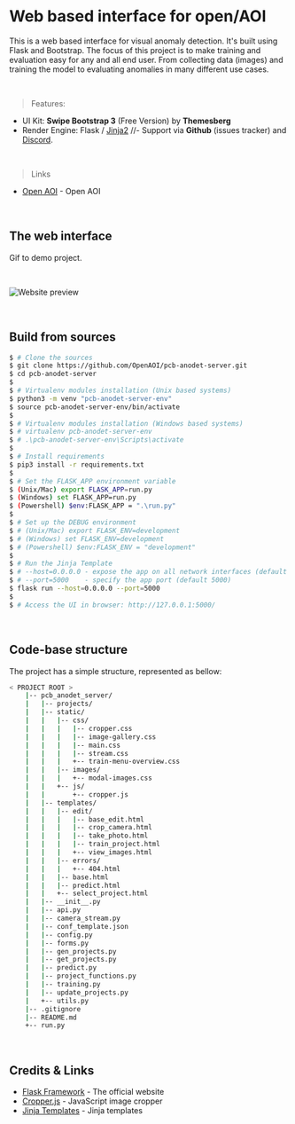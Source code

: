 # Web based interface for open/AOI

This is a web based interface for visual anomaly detection. It's built using Flask and Bootstrap. 
The focus of this project is to make training and evaluation easy for any and all end user. From collecting data (images) and training the model to evaluating anomalies in many different use cases.

<br />

> Features:

- UI Kit: **Swipe Bootstrap 3** (Free Version) by **Themesberg**
- Render Engine: Flask / [Jinja2](https://jinja.palletsprojects.com/)
//- Support via **Github** (issues tracker) and [Discord](None).

<br />

> Links

- [Open AOI](https://github.com/OpenAOI) - Open AOI

<br />

## The web interface

Gif to demo project.

<br />

![Website preview](pcb_anodet_server/Media/pcb-anodet-server-preview.gif)

<br />

## Build from sources

```bash
$ # Clone the sources
$ git clone https://github.com/OpenAOI/pcb-anodet-server.git
$ cd pcb-anodet-server
$
$ # Virtualenv modules installation (Unix based systems)
$ python3 -m venv "pcb-anodet-server-env"
$ source pcb-anodet-server-env/bin/activate
$
$ # Virtualenv modules installation (Windows based systems)
$ # virtualenv pcb-anodet-server-env
$ # .\pcb-anodet-server-env\Scripts\activate
$
$ # Install requirements
$ pip3 install -r requirements.txt
$
$ # Set the FLASK_APP environment variable
$ (Unix/Mac) export FLASK_APP=run.py
$ (Windows) set FLASK_APP=run.py
$ (Powershell) $env:FLASK_APP = ".\run.py"
$
$ # Set up the DEBUG environment
$ # (Unix/Mac) export FLASK_ENV=development
$ # (Windows) set FLASK_ENV=development
$ # (Powershell) $env:FLASK_ENV = "development"
$
$ # Run the Jinja Template
$ # --host=0.0.0.0 - expose the app on all network interfaces (default 127.0.0.1)
$ # --port=5000    - specify the app port (default 5000)  
$ flask run --host=0.0.0.0 --port=5000
$
$ # Access the UI in browser: http://127.0.0.1:5000/
```

<br />

## Code-base structure

The project has a simple structure, represented as bellow:

```bash
< PROJECT ROOT >
	|-- pcb_anodet_server/
	|   |-- projects/
	|   |-- static/
	|   |   |-- css/
	|   |   |   |-- cropper.css
	|   |   |   |-- image-gallery.css
	|   |   |   |-- main.css
	|   |   |   |-- stream.css
	|   |   |   +-- train-menu-overview.css
	|   |   |-- images/
	|   |   |   +-- modal-images.css
	|   |   +-- js/
	|   |       +-- cropper.js
	|   |-- templates/
	|   |   |-- edit/
	|   |   |   |-- base_edit.html
	|   |   |   |-- crop_camera.html
	|   |   |   |-- take_photo.html
	|   |   |   |-- train_project.html
	|   |   |   +-- view_images.html
	|   |   |-- errors/
	|   |   |   +-- 404.html
	|   |   |-- base.html
	|   |   |-- predict.html
	|   |   +-- select_project.html
	|   |-- __init__.py
	|   |-- api.py
	|   |-- camera_stream.py
	|   |-- conf_template.json
	|   |-- config.py
	|   |-- forms.py
	|   |-- gen_projects.py
	|   |-- get_projects.py
	|   |-- predict.py
	|   |-- project_functions.py
	|   |-- training.py
	|   |-- update_projects.py
	|   +-- utils.py
	|-- .gitignore
	|-- README.md
	+-- run.py

```

<br />


## Credits & Links

- [Flask Framework](https://www.palletsprojects.com/p/flask/) - The official website
- [Cropper.js](https://github.com/fengyuanchen/cropperjs/) - JavaScript image cropper
- [Jinja Templates](https://appseed.us/jinja-template) - Jinja templates

<br />


